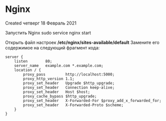 # Nginx
Created четверг 18 Февраль 2021

Запустить Nginx
sudo service nginx start

Открыть файл настроек **/etc/nginx/sites-available/default**
Замените его содержимое на следующий фрагмент кода:
```nginx
server {
    listen        80;
    server_name   example.com *.example.com;
    location / {
        proxy_pass         http://localhost:5000;
        proxy_http_version 1.1;
        proxy_set_header   Upgrade $http_upgrade;
        proxy_set_header   Connection keep-alive;
        proxy_set_header   Host $host;
        proxy_cache_bypass $http_upgrade;
        proxy_set_header   X-Forwarded-For $proxy_add_x_forwarded_for;
        proxy_set_header   X-Forwarded-Proto $scheme;
    }
}
```

